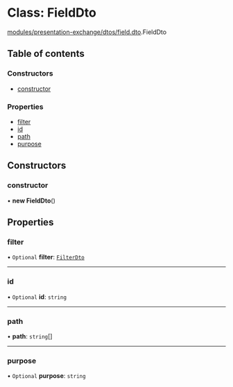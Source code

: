 # Class: FieldDto

[modules/presentation-exchange/dtos/field.dto](../modules/modules_presentation_exchange_dtos_field_dto.md).FieldDto

## Table of contents

### Constructors

- [constructor](modules_presentation_exchange_dtos_field_dto.FieldDto.md#constructor)

### Properties

- [filter](modules_presentation_exchange_dtos_field_dto.FieldDto.md#filter)
- [id](modules_presentation_exchange_dtos_field_dto.FieldDto.md#id)
- [path](modules_presentation_exchange_dtos_field_dto.FieldDto.md#path)
- [purpose](modules_presentation_exchange_dtos_field_dto.FieldDto.md#purpose)

## Constructors

### constructor

• **new FieldDto**()

## Properties

### filter

• `Optional` **filter**: [`FilterDto`](modules_presentation_exchange_dtos_filter_dto.FilterDto.md)

___

### id

• `Optional` **id**: `string`

___

### path

• **path**: `string`[]

___

### purpose

• `Optional` **purpose**: `string`
